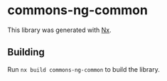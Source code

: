 # commons-ng-common

This library was generated with [Nx](https://nx.dev).

## Building

Run `nx build commons-ng-common` to build the library.
